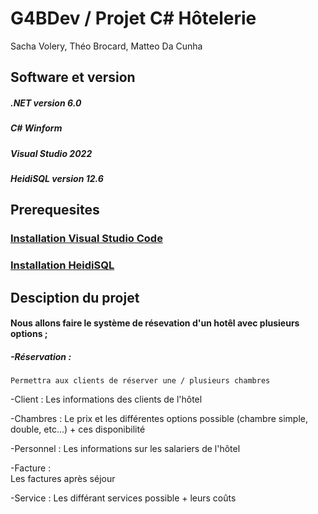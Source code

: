 # G4BDev / Projet C# Hôtelerie
Sacha Volery, Théo Brocard, Matteo Da Cunha

## Software et version 

##### .NET version 6.0
##### C# Winform
##### Visual Studio 2022
##### HeidiSQL version 12.6

## Prerequesites

### [Installation Visual Studio Code](https://learn.microsoft.com/en-us/visualstudio/install/install-visual-studio?view=vs-2022) 
### [Installation HeidiSQL](https://www.heidisql.com/download.php)


## Desciption du projet 

#### Nous allons faire le système de résevation d'un hotêl avec plusieurs options ;

##### -Réservation : 
    Permettra aux clients de réserver une / plusieurs chambres

-Client : 
    Les informations des clients de l'hôtel

-Chambres : 
    Le prix et les différentes options possible (chambre simple, double, etc...) + ces disponibilité

-Personnel :
    Les informations sur les salariers de l'hôtel

-Facture :    
    Les factures après séjour

-Service : 
    Les différant services possible + leurs coûts

# 



